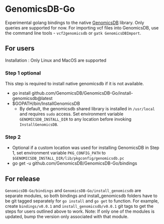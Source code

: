 # GenomicsDB-Go
Experimental golang bindings to the native [GenomicsDB](https://github.com/GenomicsDB/GenomicsDB) library. Only queries are supported for now. For importing vcf files into GenomicsDB, use the command line tools - `vcf2genomicsdb` or `gatk GenomicsDBImport`.

## For users
Installation : Only Linux and MacOS are supported
### Step 1 optional
This step is required to install native genomicsdb if it is not available. 
- go install github.com/GenomicsDB/GenomicsDB-Go/install-genomicsdb@latest
- $GOPATH/bin/InstallGenomicsDB
  - By default, the genomicsdb shared library is installed in `/usr/local` and requires `sudo` access. Set environment variable `GENOMICSDB_INSTALL_DIR` to any  location before invoking `InstallGenomicsDB`.
### Step 2
- Optional if a custom location was used for installing GenomicsDB in Step 1, set environment variable `PKG_CONFIG_PATH` to `$GENOMICSDB_INSTALL_DIR/lib/pkgconfig/genomicsdb.pc`
- go get -u github.com/GenomicsDB/GenomicsDB-Go/bindings

## For release
`GenomicsDB-Go/bindings` and `GenomicsDB-Go/install_genomicsdb` are separate modules, so both bindings and install_genomicsdb folders have to be git tagged separately for `go install` and `go get` to function. For example, create `bindings/v0.0.1` and `install_genomicsdb/v0.0.1` git tags to get the steps for users outlined above to work. Note: If only one of the modules is updated, bump the version only associated with that module.

